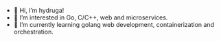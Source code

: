 - 👋 Hi, I’m hydruga!
- 👀 I’m interested in Go, C/C++, web and microservices. 
- 🌱 I’m currently learning golang web development, containerization and orchestration.  

<!---
hydruga/hydruga is a ✨ special ✨ repository because its `README.md` (this file) appears on your GitHub profile.
You can click the Preview link to take a look at your changes.
--->
